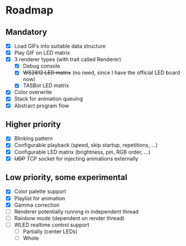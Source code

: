 # Roadmap

## Mandatory

- [x] Load GIFs into suitable data structure
- [x] Play GIF on LED matrix
- [x] 3 renderer types (with trait called Renderer)
  - [x] Debug console
  - [x] ~~WS2812 LED matrix~~ (no need, since I have the official LED board now)
  - [x] TASBot LED matrix
- [x] Color overwrite
- [x] Stack for animation queuing
- [x] Abstract program flow

## Higher priority

- [x] Blinking pattern
- [x] Configurable playback (speed, skip startup, repetitions, ...)
- [x] Configurable LED matrix (brightness, pin, RGB order, ...)
- [x] ~~UDP~~ TCP socket for injecting animations externally

## Low priority, some experimental

- [x] Color palette support
- [x] Playlist for animation
- [x] Gamma correction
- [ ] Renderer potentially running in independent thread
- [ ] Rainbow mode (dependent on render thread)
- [ ] WLED realtime control support
  - [ ] Partially (center LEDs)
  - [ ] Whole
